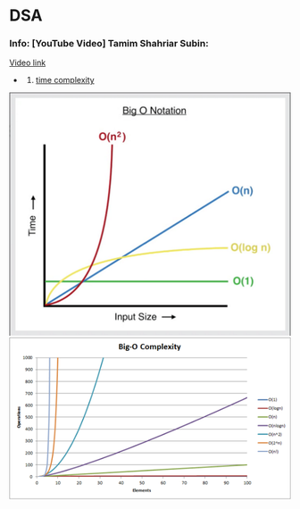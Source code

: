# DSA

### Info: [YouTube Video] Tamim Shahriar Subin:

[Video link](https://www.youtube.com/watch?v=Mz9BlmST31w&list=PLym69wpbTIIEOesltWGUsVnY9HDWbJit_)

-   1. [time complexity](https://www.youtube.com/watch?v=bfB4YN_4Vyo&list=PLym69wpbTIIEOesltWGUsVnY9HDWbJit_&index=2)

![Time complexity](images/time-complexity.png?raw=true 'Time Complexity')
![big-o-complexity](images/big-o-complexity.png?raw=true 'Big-O Complexity')
